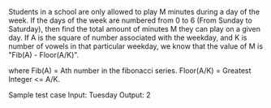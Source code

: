 Students in a school are only allowed to play M minutes during a day of the week.
If the days of the week are numbered from 0 to 6 (From Sunday to Saturday), then find the total amount of minutes M they can play on a given day.
If A is the square of number associated with the weekday, and K is number of vowels in that particular weekday, we know that the value of M is "Fib(A) - Floor(A/K)".

where Fib(A) = Ath number in the fibonacci series.
Floor(A/K) = Greatest Integer <= A/K.

Sample test case 
Input:
Tuesday
Output:
2
